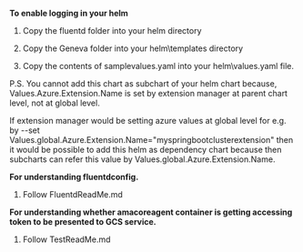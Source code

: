 **To enable logging in your helm**


1. Copy the fluentd folder into your helm directory

2. Copy the Geneva folder into your helm\templates directory

3. Copy the contents of samplevalues.yaml into your helm\values.yaml file.

P.S.
You cannot add this chart as subchart of your helm chart because,
Values.Azure.Extension.Name is set by extension manager at parent chart level, not at global level.

If extension manager would be setting azure values at global level for e.g. by --set Values.global.Azure.Extension.Name="myspringbootclusterextension"
then it would be possible to add this helm as dependency chart because then subcharts can refer this value by Values.global.Azure.Extension.Name.




**For understanding fluentdconfig.**

1. Follow FluentdReadMe.md

**For understanding whether amacoreagent container is getting accessing token to be presented to GCS service.**

1. Follow TestReadMe.md

